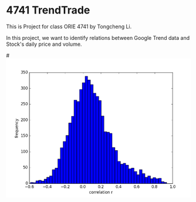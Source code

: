 # 4741 TrendTrade
This is Project for class ORIE 4741 by Tongcheng Li. 

In this project, we want to identify relations between Google Trend data and Stock's daily price and volume.

#![alt tag](https://github.com/Tongcheng/4741_TrendTrade/blob/master/All500S%26Pplots/1dayTrend_Volume_Corr.png)
